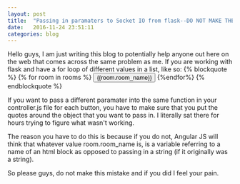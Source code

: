 ```yaml
---
layout: post
title:  "Passing in paramaters to Socket IO from flask--DO NOT MAKE THE SAME MISTAKE AS ME"
date:   2016-11-24 23:51:11
categories: blog
---
```


Hello guys, I am just writing this blog to potentially help anyone out here on the web that comes across the same problem as me. If you are working with flask and have a for loop of different values in a list, like so:
{% blockquote %}
    \{\% for room in rooms \%\}
           <button ng-click="changeRoom('{{room.room_name}}')">{{room.room_name}}</button>
    \{\%endfor\%\}
{% endblockquote %}

If you want to pass a different paramater into the same function in your controller.js file for each button, you have to make sure that you put the quotes around the object that you want to pass in. I literally sat there for hours trying to figure what wasn't working.

The reason you have to do this is because if you do not, Angular JS will think that whatever value room.room_name is, is a variable referring to a name of an html block as opposed to passing in a string (if it originally was a string).

So please guys, do not make this mistake and if you did I feel your pain.
